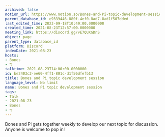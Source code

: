 ```yaml
---
archived: false
notion_url: https://www.notion.so/Bones-and-Pi-topic-development-session-be2403c3ee604ff1801cd1f56dfefb13
parent_database_id: e9339446-880f-4ef0-8ad7-8ad1f507dded
last_edited_time: 2023-09-18T10:49:00.0000000
created_time: 2021-08-23T12:57:00.0000000
meeting_link: https://discord.gg/vE7QUXGDnS
object: page
parent_type: database_id
platform: Discord
indexDate: 2021-08-23
hosts:
- Bones
- π
talktime: 2021-08-23T14:00:00.0000000
id: be2403c3-ee60-4ff1-801c-d1f56dfefb13
title: Bones and Pi topic development session
language_level: No limit
name: Bones and Pi topic development session
tags:
- Talk
- 2021-08-23
- Bones
- π
---
```


Bones and Pi gets together weekly to develop our next topic for discussion.
Anyone is welcome to pop in!










